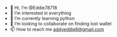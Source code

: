 - 👋 Hi, I’m @Eddie78718
- 👀 I’m interested in everything
- 🌱 I’m currently learning python
- 💞️ I’m looking to collaborate on finding lost wallet
- 📫 How to reach me addyeddie8@gmail.com

<!---
Eddie78718/Eddie78718 is a ✨ special ✨ repository because its `README.md` (this file) appears on your GitHub profile.
You can click the Preview link to take a look at your changes.
--->
